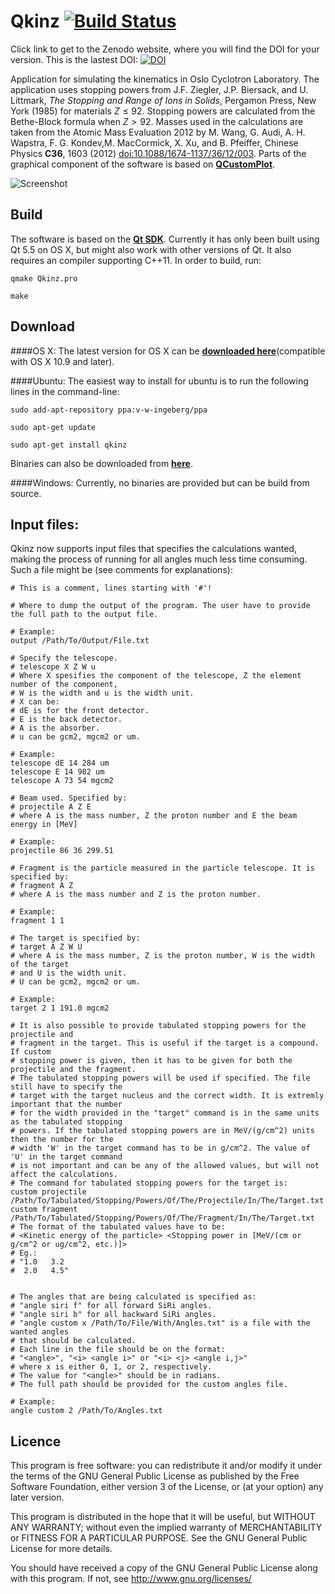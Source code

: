 # Qkinz [![Build Status](https://travis-ci.org/vetlewi/Qkinz.svg?branch=master)](https://travis-ci.org/vetlewi/Qkinz)
 Click link to get to the Zenodo website, where you will find the DOI for your version. This is the lastest DOI: [![DOI](https://zenodo.org/badge/46925837.svg)](https://zenodo.org/badge/latestdoi/46925837)

Application for simulating the kinematics in Oslo Cyclotron Laboratory. The application uses stopping powers from J.F. Ziegler, J.P. Biersack, and U. Littmark, *The Stopping and Range of Ions in Solids*, Pergamon Press, New York (1985) for materials $Z\leq92$. Stopping powers are calculated from the Bethe-Block formula when $Z>92$. Masses used in the calculations are taken from the Atomic Mass Evaluation 2012 by M. Wang, G. Audi, A. H. Wapstra, F. G. Kondev,M. MacCormick, X. Xu, and B. Pfeiffer, Chinese Physics **C36**, 1603 (2012) [doi:10.1088/1674-1137/36/12/003](dx.doi.org/10.1088/1674-1137/36/12/003). Parts of the graphical component of the software is based on [**QCustomPlot**](http://qcustomplot.com/index.php/introduction).

![Screenshot](https://raw.githubusercontent.com/oslocyclotronlab/Qkinz/master/screenshot/Screenshot.png)

Build
----
The software is based on the [**Qt SDK**](http://www.qt.io/). Currently it has only been built using Qt 5.5 on OS X, but might also work with other versions of Qt. It also requires an compiler supporting C++11. In order to build, run:

`qmake Qkinz.pro`

`make`

Download
----
####OS X:
The latest version for OS X can be [**downloaded here**](https://github.com/vetlewi/Qkinz/releases)(compatible with OS X 10.9 and later).

####Ubuntu:
The easiest way to install for ubuntu is to run the following lines in the command-line:

`sudo add-apt-repository ppa:v-w-ingeberg/ppa`

`sudo apt-get update`

`sudo apt-get install qkinz`

Binaries can also be downloaded from [**here**](https://launchpad.net/~v-w-ingeberg/+archive/ubuntu/ppa/+packages).

####Windows:
Currently, no binaries are provided but can be build from source.

Input files:
----
Qkinz now supports input files that specifies the calculations wanted, making the process of running for all angles much less time consuming. Such a file might be (see comments for explanations):

```
# This is a comment, lines starting with '#'!

# Where to dump the output of the program. The user have to provide the full path to the output file.

# Example:
output /Path/To/Output/File.txt

# Specify the telescope.
# telescope X Z W u
# Where X spesifies the component of the telescope, Z the element number of the component,
# W is the width and u is the width unit.
# X can be:
# dE is for the front detector.
# E is the back detector.
# A is the absorber.
# u can be gcm2, mgcm2 or um.

# Example:
telescope dE 14 284 um
telescope E 14 982 um
telescope A 73 54 mgcm2

# Beam used. Specified by:
# projectile A Z E
# where A is the mass number, Z the proton number and E the beam energy in [MeV]

# Example:
projectile 86 36 299.51

# Fragment is the particle measured in the particle telescope. It is specified by:
# fragment A Z
# where A is the mass number and Z is the proton number.

# Example:
fragment 1 1

# The target is specified by:
# target A Z W U
# where A is the mass number, Z is the proton number, W is the width of the target
# and U is the width unit.
# U can be gcm2, mgcm2 or um.

# Example:
target 2 1 191.0 mgcm2

# It is also possible to provide tabulated stopping powers for the projectile and
# fragment in the target. This is useful if the target is a compound. If custom
# stopping power is given, then it has to be given for both the projectile and the fragment.
# The tabulated stopping powers will be used if specified. The file still have to specify the
# target with the target nucleus and the correct width. It is extremly important that the number
# for the width provided in the "target" command is in the same units as the tabulated stopping
# powers. If the tabulated stopping powers are in MeV/(g/cm^2) units then the number for the
# width 'W' in the target command has to be in g/cm^2. The value of 'U' in the target command
# is not important and can be any of the allowed values, but will not affect the calculations.
# The command for tabulated stopping powers for the target is:
custom projectile /Path/To/Tabulated/Stopping/Powers/Of/The/Projectile/In/The/Target.txt
custom fragment /Path/To/Tabulated/Stopping/Powers/Of/The/Fragment/In/The/Target.txt
# The format of the tabulated values have to be:
# <Kinetic energy of the particle> <Stopping power in [MeV/(cm or g/cm^2 or ug/cm^2, etc.)]>
# Eg.:
# "1.0   3.2
#  2.0   4.5"


# The angles that are being calculated is specified as:
# "angle siri f" for all forward SiRi angles.
# "angle siri b" for all backward SiRi angles.
# "angle custom x /Path/To/File/With/Angles.txt" is a file with the wanted angles
# that should be calculated.
# Each line in the file should be on the format:
# "<angle>", "<i> <angle i>" or "<i> <j> <angle i,j>"
# where x is either 0, 1, or 2, respectively.
# The value for "<angle>" should be in radians.
# The full path should be provided for the custom angles file.

# Example:
angle custom 2 /Path/To/Angles.txt
```

Licence
----
This program is free software: you can redistribute it and/or modify
it under the terms of the GNU General Public License as published by
the Free Software Foundation, either version 3 of the License, or
(at your option) any later version.

This program is distributed in the hope that it will be useful,
but WITHOUT ANY WARRANTY; without even the implied warranty of
MERCHANTABILITY or FITNESS FOR A PARTICULAR PURPOSE.  See the
GNU General Public License for more details.

You should have received a copy of the GNU General Public License
along with this program.  If not, see <http://www.gnu.org/licenses/>
